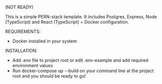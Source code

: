 (NOT READY)

This is a simple PERN-stack template. It includes Postgres, Express, Node (TypeScript) and React (TypeScript) + Docker configuration.

REQUIREMENTS:
- Docker installed in your system

INSTALLATION:
- Add .env file to project root or edit .env-example and add required environment values
- Run docker-compose up --build on your command line at the project root and you should be ready to go!